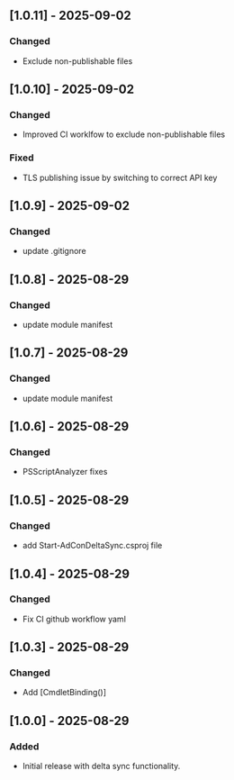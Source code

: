 ## [1.0.11] - 2025-09-02
### Changed
- Exclude non-publishable files

## [1.0.10] - 2025-09-02
### Changed
- Improved CI worklfow to exclude non-publishable files
### Fixed
- TLS publishing issue by switching to correct API key

## [1.0.9] - 2025-09-02
### Changed
- update .gitignore

## [1.0.8] - 2025-08-29
### Changed
- update module manifest

## [1.0.7] - 2025-08-29
### Changed
- update module manifest

## [1.0.6] - 2025-08-29
### Changed
- PSScriptAnalyzer fixes

## [1.0.5] - 2025-08-29
### Changed
- add Start-AdConDeltaSync.csproj file

## [1.0.4] - 2025-08-29
### Changed
- Fix CI github workflow yaml

## [1.0.3] - 2025-08-29
### Changed
- Add [CmdletBinding()]

## [1.0.0] - 2025-08-29
### Added
- Initial release with delta sync functionality.




